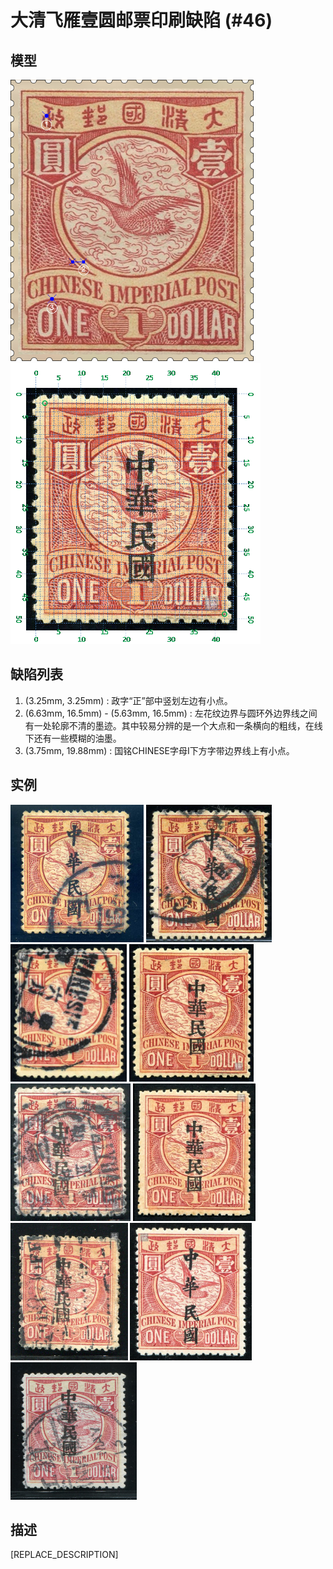 # 大清飞雁壹圆邮票印刷缺陷 (#46)

## 模型
<img src="model.png" height=450/> <img src="sampling.png" height=450/>

## 缺陷列表
1. (3.25mm, 3.25mm) :  政字“正”部中竖划左边有小点。
1. (6.63mm, 16.5mm) - (5.63mm, 16.5mm) :  左花纹边界与圆环外边界线之间有一处轮廓不清的墨迹。其中较易分辨的是一个大点和一条横向的粗线，在线下还有一些模糊的油墨。
1. (3.75mm, 19.88mm) :  国铭CHINESE字母I下方字带边界线上有小点。


## 实例
<img src="2009-07-06_00026723055A.jpg" height=220/> <img src="2011-01-12_00039633060A.jpg" height=220/> <img src="2011-08-13_00047718034A.jpg" height=220/> <img src="2011-12-20_00052797071A.jpg" height=220/> <img src="2012-04-22_00060343151A.jpg" height=220/> <img src="2012-06-12_00061355010A.jpg" height=220/> <img src="2013-04-23_00108871022A.jpg" height=220/> <img src="2013-06-11_00114074029A.jpg" height=220/> <img src="2016-05-11_00208939011A.jpg" height=220/> 


## 描述
[REPLACE_DESCRIPTION]
